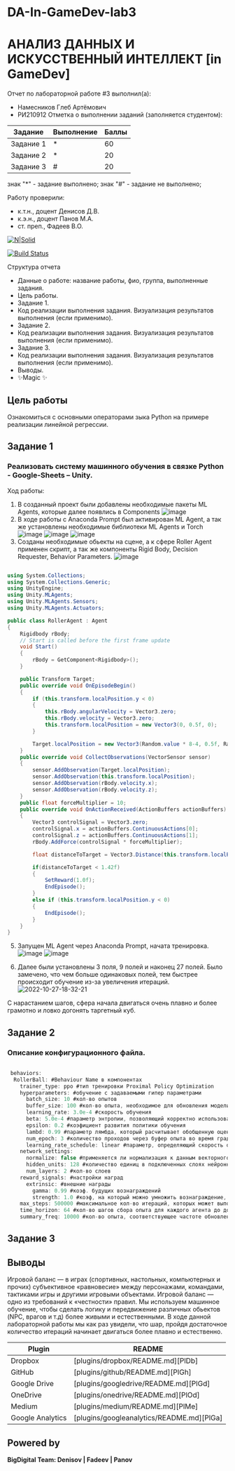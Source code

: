 # DA-In-GameDev-lab3
# АНАЛИЗ ДАННЫХ И ИСКУССТВЕННЫЙ ИНТЕЛЛЕКТ [in GameDev]
Отчет по лабораторной работе #3 выполнил(а):
- Намесников Глеб Артёмович
- РИ210912
Отметка о выполнении заданий (заполняется студентом):

| Задание | Выполнение | Баллы |
| ------ | ------ | ------ |
| Задание 1 | * | 60 |
| Задание 2 | * | 20 |
| Задание 3 | # | 20 |

знак "*" - задание выполнено; знак "#" - задание не выполнено;

Работу проверили:
- к.т.н., доцент Денисов Д.В.
- к.э.н., доцент Панов М.А.
- ст. преп., Фадеев В.О.

[![N|Solid](https://cldup.com/dTxpPi9lDf.thumb.png)](https://nodesource.com/products/nsolid)

[![Build Status](https://travis-ci.org/joemccann/dillinger.svg?branch=master)](https://travis-ci.org/joemccann/dillinger)

Структура отчета

- Данные о работе: название работы, фио, группа, выполненные задания.
- Цель работы.
- Задание 1.
- Код реализации выполнения задания. Визуализация результатов выполнения (если применимо).
- Задание 2.
- Код реализации выполнения задания. Визуализация результатов выполнения (если применимо).
- Задание 3.
- Код реализации выполнения задания. Визуализация результатов выполнения (если применимо).
- Выводы.
- ✨Magic ✨

## Цель работы
Ознакомиться с основными операторами зыка Python на примере реализации линейной регрессии.

## Задание 1
### Реализовать систему машинного обучения в связке Python - Google-Sheets – Unity.
Ход работы:

1) В созданный проект были добавлены необходимые пакеты ML Agents, которые далее появлись в Components ![image](https://user-images.githubusercontent.com/103383207/198278175-5b3a639d-39c6-439c-9fe7-8252b077dfe9.png)
2) В ходе работы с Anaconda Prompt был активирован ML Agent, а так же установлены необходимые библиотеки ML Agents и Torch ![image](https://user-images.githubusercontent.com/103383207/198279091-8926e132-88f7-4547-858c-e23d8a1291f7.png)
![image](https://user-images.githubusercontent.com/103383207/198279124-50a0bb47-e0d8-40e1-8b7a-215991088764.png)
![image](https://user-images.githubusercontent.com/103383207/198279170-06ba8582-4e23-4b35-9eef-c33feadec69d.png)
3) Созданы необходимые обьекты на сцене, а к сфере Roller Agent применен скрипт, а так же компоненты Rigid Body, Decision Requester, Behavior Parameters. ![image](https://user-images.githubusercontent.com/103383207/198279504-71ad97b6-cb86-478c-bd87-11ee961672bc.png)

```cs

using System.Collections;
using System.Collections.Generic;
using UnityEngine;
using Unity.MLAgents;
using Unity.MLAgents.Sensors;
using Unity.MLAgents.Actuators;

public class RollerAgent : Agent
{
    Rigidbody rBody;
    // Start is called before the first frame update
    void Start()
    {
        rBody = GetComponent<Rigidbody>();
    }

    public Transform Target;
    public override void OnEpisodeBegin()
    {
        if (this.transform.localPosition.y < 0)
        {
            this.rBody.angularVelocity = Vector3.zero;
            this.rBody.velocity = Vector3.zero;
            this.transform.localPosition = new Vector3(0, 0.5f, 0);
        }

        Target.localPosition = new Vector3(Random.value * 8-4, 0.5f, Random.value * 8-4);
    }
    public override void CollectObservations(VectorSensor sensor)
    {
        sensor.AddObservation(Target.localPosition);
        sensor.AddObservation(this.transform.localPosition);
        sensor.AddObservation(rBody.velocity.x);
        sensor.AddObservation(rBody.velocity.z);
    }
    public float forceMultiplier = 10;
    public override void OnActionReceived(ActionBuffers actionBuffers)
    {
        Vector3 controlSignal = Vector3.zero;
        controlSignal.x = actionBuffers.ContinuousActions[0];
        controlSignal.z = actionBuffers.ContinuousActions[1];
        rBody.AddForce(controlSignal * forceMultiplier);

        float distanceToTarget = Vector3.Distance(this.transform.localPosition, Target.localPosition);

        if(distanceToTarget < 1.42f)
        {
            SetReward(1.0f);
            EndEpisode();
        }
        else if (this.transform.localPosition.y < 0)
        {
            EndEpisode();
        }
    }
}

```

5) Запущен ML Agent через Anaconda Prompt, начата тренировка. ![image](https://user-images.githubusercontent.com/103383207/198279914-43a3bca6-0184-47d5-9ac8-1a1fc99b2c7f.png)
![image](https://user-images.githubusercontent.com/103383207/198279975-c22ea79a-611f-49b6-be83-d3f7b33da54c.png)

6) Далее были установлены 3 поля, 9 полей и наконец 27 полей. Было замечено, что чем больше одинаковых полей, тем быстрее происходит обучение из-за увеличения итераций. ![2022-10-27-18-32-21](https://user-images.githubusercontent.com/103383207/198299366-a4c57de1-db9d-4ccd-abb4-011dc642a9f8.gif)


С нарастанием шагов, сфера начала двигаться очень плавно и более грамотно и ловко догонять таргетный куб.

## Задание 2

### Описание конфигурационного файла.

```cs

 behaviors: 
  RollerBall: #Behaviour Name в компонентах
    trainer_type: ppo #тип тренировки Proximal Policy Optimization
    hyperparameters: #обучение с задаваемыми гипер параметрами
      batch_size: 10 #кол-во опытов
      buffer_size: 100 #кол-во опыта, необходимое для обновления модели
      learning_rate: 3.0e-4 #скорость обучения
      beta: 5.0e-4 #параметр энтропии, позволяющий корректно использовать пространство действий
      epsilon: 0.2 #коэфициент развития политики обучения
      lambd: 0.99 #параметр лямбда, который расчитывает обобщенную оценку преимущества
      num_epoch: 3 #количество проходов через буфер опыта во время градиентного спуска
      learning_rate_schedule: linear #параметр, определяющий скорость обучения с течением определенного времени
    network_settings:
      normalize: false #применяется ли нормализация к данным векторного наблюдения или же нет
      hidden_units: 128 #количество единиц в подключенных слоях нейронной сети.
      num_layers: 2 #кол-во слоев
    reward_signals: #настройки наград
      extrinsic: #внешние награды
        gamma: 0.99 #коэф. будущих вознаграждений
        strength: 1.0 #коэф, на который можно умножить вознаграждение, получаемое от окружающей среды
    max_steps: 500000 #максимальное кол-во итераций, которых может выполнить агент
    time_horizon: 64 #кол-во шагов сбора опыта для каждого агента до добавления его в буфер опыта
    summary_freq: 10000 #кол-во опыта, соответствующее частоте обновления агента

```

## Задание 3



## Выводы

Игровой баланс — в играх (спортивных, настольных, компьютерных и прочих) субъективное «равновесие» между персонажами, командами, тактиками игры и другими игровыми объектами. Игровой баланс — одно из требований к «честности» правил. Мы используем машинное обучение, чтобы сделать логику и передвижение различных обьектов (NPC, врагов и т.д) более живыми и естественными. В ходе данной лабораторной работы мы как раз увидели, что шар, пройдя достаточное количество итераций начинает двигаться более плавно и естественно.

| Plugin | README |
| ------ | ------ |
| Dropbox | [plugins/dropbox/README.md][PlDb] |
| GitHub | [plugins/github/README.md][PlGh] |
| Google Drive | [plugins/googledrive/README.md][PlGd] |
| OneDrive | [plugins/onedrive/README.md][PlOd] |
| Medium | [plugins/medium/README.md][PlMe] |
| Google Analytics | [plugins/googleanalytics/README.md][PlGa] |

## Powered by

**BigDigital Team: Denisov | Fadeev | Panov**
